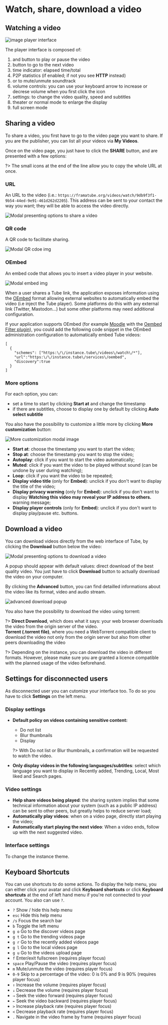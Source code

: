 # Watch, share, download a video

## Watching a video

![image player interface](/assets/video-player-watch.png)

The player interface is composed of:

  1. <i data-feather="play"></i> and <i data-feather="pause"></i> button to play or pause the video
  1. <i data-feather="skip-forward"></i> button to go to the next video
  1. time indicator: elapsed time/total
  1. P2P statistics (if enabled; if not you see **HTTP** instead)
  1. <i data-feather="volume-2"></i> or <i data-feather="volume-x"></i> to mute/unmute soundtrack
  1. volume controls: you can use your keyboard arrow to increase or decrese volume when you first click the icon
  1. <i data-feather="settings"></i> settings: to change the video quality, speed and subtitles
  1. theater or normal mode to enlarge the display
  1. full screen mode

## Sharing a video

To share a video, you first have to go to the video page you want to share. If you are the publisher, you can list all your videos via <i data-feather="more-vertical"></i>__My Videos__.

Once on the video page, you just have to click the <i data-feather="share-2"></i>__SHARE__ button, and are presented with a few options:

?> The small icons at the end of the line allow you to copy the whole URL at once.

### URL

An URL to the video (i.e.: `https://framatube.org/videos/watch/9db9f3f1-9b54-44ed-9e91-461d262d2205`). This address can be sent to your contact the way you want; they will be able to access the video directly.

![Modal presenting options to share a video](/assets/video-share-modal.png)

### QR code

A QR code to facilitate sharing.

![Modal QR cdoe img](/assets/video-share-modal-qr-code.png)

### OEmbed

An embed code that allows you to insert a video player in your website.

![Modal embed img](/assets/video-share-modal-embed.png)


When a user shares a Tube link, the application exposes information using the [OEmbed](https://oembed.com/) format allowing external websites to automatically embed the video (i.e inject the Tube player). Some platforms do this with any external link (Twitter, Mastodon...) but some other platforms may need additional configuration.

If your application supports OEmbed (for example [Moodle](https://moodle.org/) with the [Oembed Filter plugin](https://moodle.org/plugins/filter_oembed)), you could add the following code snippet in the OEmbed administration configuration to automatically embed Tube videos:

```
[
  {
    "schemes": ["https:\/\/instance.tube\/videos\/watch\/*"],
    "url":"https:\/\/instance.tube\/services\/oembed",
    "discovery":true
  }
]
```

### More options

For each option, you can:

  * set a time to start by clicking **Start at** and change the timestamp
  * if there are subtitles, choose to display one by default by clicking **Auto select subtitle**

You also have the possibility to customize a little more by clicking **More customization** button:

![More customization modal image](/assets/video-share-modal-more.png)

  * **Start at**: choose the timestamp you want to start the video;
  * **Stop at**: choose the timestamp you want to stop the video;
  * **Autoplay**: click if you want to start the video automatically;
  * **Muted**: click if you want the video to be played without sound (can be undone by user during watching);
  * **Loop**: click if you want the video to be repeated;
  * **Display video title** (only for **Embed**): unclick if you don't want to display the title of the video;
  * **Display privacy warning** (only for **Embed**): unclick if you don't want to display **Watching this video may reveal your IP address to others.** warning message;
  * **Display player controls** (only for **Embed**): unclick if you don't want to display play/pause etc. buttons.

## Download a video

You can download videos directly from the web interface of Tube, by clicking the <i data-feather="download"></i> **Download** button below the video:

![Modal presenting options to download a video](/assets/video-share-download.png)

A popup should appear with default values: direct download of the best quality video. You just have to click **Download** button to actually download the video on your computer.

By clicking the <i data-feather="chevron-down"></i> **Advanced** button, you can find detailled informations about the video like its format, video and audio stream.

![advanced download popup](/assets/use-download-modal-advanced.gif)

You also have the possibility to download the video using torrent:

?> **Direct Download**, which does what it says: your web browser downloads the video from the origin server of the video. <br />
**Torrent (.torrent file)**, where you need a WebTorrent compatible client to download the video not only from the origin server but also from other peers downloading the video

?> Depending on the instance, you can download the video in different formats. However, please make sure you are granted a licence compatible with the planned usage of the video beforehand.

## Settings for disconnected users

As disconnected user you can cutomize your interface too. To do so you have to click **Settings** on the left menu.

### Display settings

  * **Default policy on videos containing sensitive content:**
    * Do not list
    * Blur thumbnails
    * Display

    ?> With Do not list or Blur thumbnails, a confirmation will be requested to watch the video.
  * **Only display videos in the following languages/subtitles**: select which language you want to display in Recently added, Trending, Local, Most liked and Search pages.

### Video settings

  * **Help share videos being played**: the sharing system implies that some technical information about your system (such as a public IP address) can be sent to other peers, but greatly helps to reduce server load;
  * **Automatically play videos**: when on a video page, directly start playing the video;
  * **Automatically start playing the next video**: When a video ends, follow up with the next suggested video.

### Interface settings

To change the instance theme.

## Keyboard Shortcuts

You can use shortcuts to do some actions. To display the help menu, you can either click your avatar and click **<i data-feather="command"></i> Keyboard shortcuts** or click **Keyboard shortcuts** at the end of left hand menu if you're not connected to your account.
You also can use `?`.

  * `?`	Show / hide this help menu
  * `esc`	Hide this help menu
  * `/s`	Focus the search bar
  * `b`	Toggle the left menu
  * `g o`	Go to the discover videos page
  * `g t`	Go to the trending videos page
  * `g r`	Go to the recently added videos page
  * `g l`	Go to the local videos page
  * `g u`	Go to the videos upload page
  * `f`	Enter/exit fullscreen (requires player focus)
  * `space`	Play/Pause the video (requires player focus)
  * `m`	Mute/unmute the video (requires player focus)
  * `0-9`	Skip to a percentage of the video: 0 is 0% and 9 is 90% (requires player focus)
  * `↑`	Increase the volume (requires player focus)
  * `↓`	Decrease the volume (requires player focus)
  * `→`	Seek the video forward (requires player focus)
  * `←`	Seek the video backward (requires player focus)
  * `>`	Increase playback rate (requires player focus)
  * `<`	Decrease playback rate (requires player focus)
  * `.`	Navigate in the video frame by frame (requires player focus)
